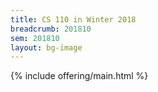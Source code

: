 ```yaml
---
title: CS 110 in Winter 2018
breadcrumb: 201810
sem: 201810
layout: bg-image
---
```

{% include offering/main.html %}
